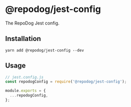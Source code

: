 # @repodog/jest-config

The RepoDog Jest config.

## Installation

```shell
yarn add @repodog/jest-config --dev
```

## Usage

```javascript
// jest.config.js
const repodogConfig = require('@repodog/jest-config');

module.exports = {
  ...repodogConfig,
};
```
